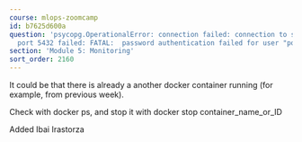 ```yaml
---
course: mlops-zoomcamp
id: b7625d600a
question: 'psycopg.OperationalError: connection failed: connection to server at "127.0.0.1",
  port 5432 failed: FATAL:  password authentication failed for user "postgres"'
section: 'Module 5: Monitoring'
sort_order: 2160
---
```


It could be that there is already a another docker container running (for example, from previous week).

Check with docker ps, and stop it with docker stop container_name_or_ID

Added Ibai Irastorza

